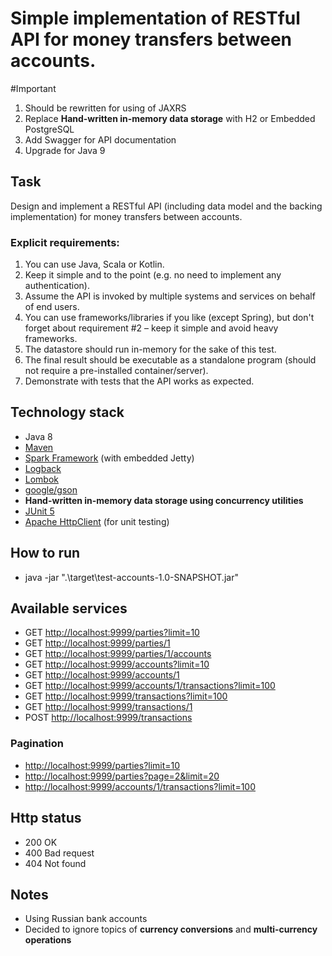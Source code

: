 # Simple implementation of RESTful API for money transfers between accounts.

#Important
1. Should be rewritten for using of JAXRS
1. Replace **Hand-written in-memory data storage** with H2 or Embedded PostgreSQL
1. Add Swagger for API documentation
1. Upgrade for Java 9

## Task
Design and implement a RESTful API (including data model and the backing implementation) for money transfers between accounts.

### Explicit requirements:
1. You can use Java, Scala or Kotlin.
1. Keep it simple and to the point (e.g. no need to implement any authentication).
1. Assume the API is invoked by multiple systems and services on behalf of end users.
1. You can use frameworks/libraries if you like (except Spring), but don't forget about requirement #2 – keep it simple and avoid heavy frameworks.
1. The datastore should run in-memory for the sake of this test.
1. The final result should be executable as a standalone program (should not require a pre-installed container/server).
1. Demonstrate with tests that the API works as expected.

## Technology stack
- Java 8
- [Maven](https://maven.apache.org/)
- [Spark Framework](http://sparkjava.com) (with embedded Jetty)
- [Logback](https://logback.qos.ch)
- [Lombok](https://projectlombok.org)
- [google/gson](https://github.com/google/gson)
- **Hand-written in-memory data storage using concurrency utilities**
- [JUnit 5](https://junit.org/junit5/)
- [Apache HttpClient](https://hc.apache.org/index.html) (for unit testing)

## How to run
- java -jar ".\target\test-accounts-1.0-SNAPSHOT.jar"

## Available services
- GET [http://localhost:9999/parties?limit=10](http://localhost:9999/parties?limit=10)
- GET [http://localhost:9999/parties/1](http://localhost:9999/parties/1)
- GET [http://localhost:9999/parties/1/accounts](http://localhost:9999/parties/1/accounts)
- GET [http://localhost:9999/accounts?limit=10](http://localhost:9999/accounts?limit=10)
- GET [http://localhost:9999/accounts/1](http://localhost:9999/accounts/1)
- GET [http://localhost:9999/accounts/1/transactions?limit=100](http://localhost:9999/accounts/1/transactions?limit=100)
- GET [http://localhost:9999/transactions?limit=100](http://localhost:9999/transactions?limit=100)
- GET [http://localhost:9999/transactions/1](http://localhost:9999/transactions/1)
- POST [http://localhost:9999/transactions](http://localhost:9999/transactions)

### Pagination
- [http://localhost:9999/parties?limit=10](http://localhost:9999/parties?limit=10)
- [http://localhost:9999/parties?page=2&limit=20](http://localhost:9999/parties?page=2&limit=20)
- [http://localhost:9999/accounts/1/transactions?limit=100](http://localhost:9999/accounts/1/transactions?limit=100)

## Http status
- 200 OK
- 400 Bad request
- 404 Not found

## Notes
- Using Russian bank accounts
- Decided to ignore topics of **currency conversions** and **multi-currency operations**
